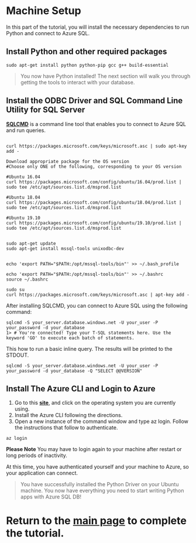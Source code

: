 # Machine Setup 

In this part of the tutorial, you will install the necessary dependencies to run Python and connect to Azure SQL.

##  Install Python and other required packages

```terminal
sudo apt-get install python python-pip gcc g++ build-essential
```

> You now have Python installed! The next section will walk you through getting the tools to interact with your database.

## Install the ODBC Driver and SQL Command Line Utility for SQL Server

[**SQLCMD**](https://docs.microsoft.com/en-us/sql/linux/sql-server-linux-setup-tools?view=sql-server-ver15#ubuntu) is a command line tool that enables you to connect to Azure SQL and run queries.

```terminal

curl https://packages.microsoft.com/keys/microsoft.asc | sudo apt-key add -

Download appropriate package for the OS version
#Choose only ONE of the following, corresponding to your OS version

#Ubuntu 16.04
curl https://packages.microsoft.com/config/ubuntu/16.04/prod.list | sudo tee /etc/apt/sources.list.d/msprod.list

#Ubuntu 18.04
curl https://packages.microsoft.com/config/ubuntu/18.04/prod.list | sudo tee /etc/apt/sources.list.d/msprod.list

#Ubuntu 19.10
curl https://packages.microsoft.com/config/ubuntu/19.10/prod.list | sudo tee /etc/apt/sources.list.d/msprod.list


sudo apt-get update 
sudo apt-get install mssql-tools unixodbc-dev


echo 'export PATH="$PATH:/opt/mssql-tools/bin"' >> ~/.bash_profile

echo 'export PATH="$PATH:/opt/mssql-tools/bin"' >> ~/.bashrc
source ~/.bashrc

sudo su
curl https://packages.microsoft.com/keys/microsoft.asc | apt-key add -
```

After installing SQLCMD, you can connect to Azure SQL using the following command:

```terminal
sqlcmd -S your_server.database.windows.net -U your_user -P your_password -d your_database
1> # You're connected! Type your T-SQL statements here. Use the keyword 'GO' to execute each batch of statements.
```

This how to run a basic inline query. The results will be printed to the STDOUT.

```terminal
sqlcmd -S your_server.database.windows.net -U your_user -P your_password -d your_database -Q "SELECT @@VERSION"
```

## Install The Azure CLI and Login to Azure

1.  Go to this **[site](https://docs.microsoft.com/en-us/cli/azure/install-azure-cli?view=azure-cli-latest)**, and click on the operating system you are currently using.
1.  Install the Azure CLI following the directions.
1.  Open a new instance of the command window and type az login. Follow the instructions that follow to authenticate.

```terminal
az login
```

**Please Note** You may have to login again to your machine after restart or long periods of inactivity.

At this time, you have authenticated yourself and your machine to Azure, so your application can connect. 

> You have successfully installed the Python Driver on your Ubuntu machine. You now have everything you need to start writing Python apps with Azure SQL DB!

# Return to the [**main page**](https://github.com/Azure-Samples/AzureSqlGettingStartedSamples/tree/master/python/Unix-based#start-writing-apps-with-python-and-azure-sql) to complete the tutorial.

